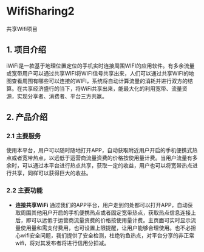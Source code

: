 # WifiSharing2
共享Wifi项目

## 1. 项目介绍

iWiFi是一款基于地理位置定位的手机实时连接周围WIFI的应用软件。有多余流量或宽带用户可以通过共享WIFI将WIFI信号共享出来，人们可以通过共享WIFI的地图查看周围有哪些可以连接的WIFI，系统将自动计算流量的消耗并进行双方的结算。在共享经济盛行的当下，将WiFi共享出来，能最大化的利用宽带、流量资源，实现分享者、消费者、平台三方共赢。

## 2. 产品介绍
### 2.1 主要服务

使用本平台，用户可以随时随地打开APP，自动获取附近用户开启的手机便携式热点或者宽带热点，以远低于运营商流量资费的价格按使用量计费。当用户流量有多余时，可以通过本平台进行热点共享，获取一定的收益，用户也可以将宽带热点进行共享，同样可以获得巨大的收益。

### 2.2 主要功能
- **连接共享WiFi**
通过我们的APP平台，用户走到何处都可以打开APP，自动获取周围其他用户开启的手机便携热点或者固定宽带热点，获取热点信息连接上后，即可以远低于运营商流量资费的价格按使用量计费。主页面可实时显示流量使用量和需支付费用，也可设置上限提醒，让用户能够合理使用。也不必担心wifi安全问题，我们提供了安全检测，杜绝钓鱼热点，对平台分享的非正常wifi，将对其发布者将进行信用分扣减。

